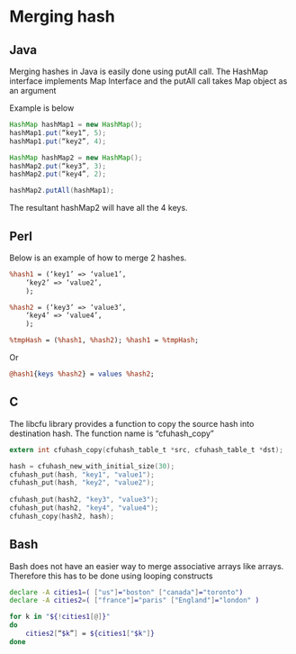 # Merging hash

## Java

Merging hashes in Java is easily done using putAll call. The HashMap interface implements Map Interface and the putAll call takes Map object as an argument

Example is below

```java
HashMap hashMap1 = new HashMap();
hashMap1.put(“key1”, 5);
hashMap1.put(“key2”, 4);

HashMap hashMap2 = new HashMap();
hashMap2.put(“key3”, 3);
hashMap2.put(“key4”, 2);

hashMap2.putAll(hashMap1);
```

The resultant hashMap2 will have all the 4 keys.

## Perl
Below is an example of how to merge 2 hashes.

```perl
%hash1 = (‘key1’ => ‘value1’,
    ‘key2’ => ‘value2’,
    );

%hash2 = (‘key3’ => ‘value3’,
    ‘key4’ => ‘value4’,
    );

%tmpHash = (%hash1, %hash2); %hash1 = %tmpHash;
```

Or

```perl
@hash1{keys %hash2} = values %hash2;
```

## C

The libcfu library provides a function to copy the source hash into destination hash. The function name is “cfuhash_copy”

```c
extern int cfuhash_copy(cfuhash_table_t *src, cfuhash_table_t *dst);

hash = cfuhash_new_with_initial_size(30);
cfuhash_put(hash, "key1", "value1");
cfuhash_put(hash, "key2", "value2");
   
cfuhash_put(hash2, "key3", "value3");
cfuhash_put(hash2, "key4", "value4");
cfuhash_copy(hash2, hash);
```

## Bash
Bash does not have an easier way to merge associative arrays like arrays. Therefore this has to be done using looping constructs

```bash
declare -A cities1=( ["us"]="boston" ["canada"]="toronto")
declare -A cities2=( ["france"]="paris" ["England"]="london" )

for k in "${!cities1[@]}"
do
	cities2[“$k”] = ${cities1["$k"]}
done
```
